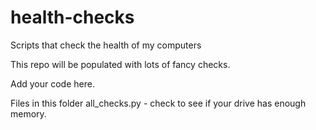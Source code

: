 # health-checks
Scripts that check the health of my computers

This repo will be populated with lots of fancy checks.

Add your code here.

Files in this folder
all_checks.py - check to see if your drive has enough memory.
